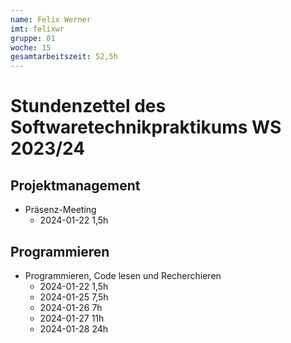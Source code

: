 ```yaml
---
name: Felix Werner
imt: felixwr
gruppe: 01
woche: 15
gesamtarbeitszeit: 52,5h 
---
```



# Stundenzettel des Softwaretechnikpraktikums WS 2023/24

## Projektmanagement
- Präsenz-Meeting
    - 2024-01-22 1,5h

## Programmieren
- Programmieren, Code lesen und Recherchieren
    - 2024-01-22 1,5h
    - 2024-01-25 7,5h
    - 2024-01-26 7h
    - 2024-01-27 11h
    - 2024-01-28 24h
